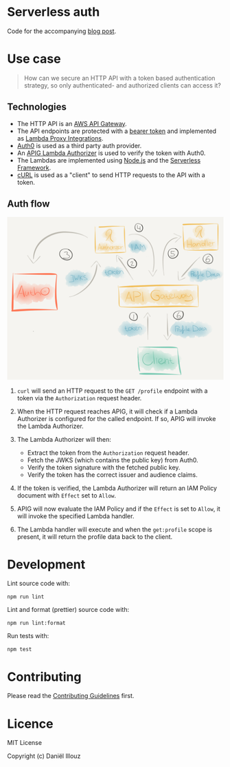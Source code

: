 # Serverless auth

Code for the accompanying [blog post](https://blog.danillouz.dev/serverless-auth).

# Use case

> How can we secure an HTTP API with a token based authentication strategy, so only authenticated- and authorized clients can access it?

## Technologies

- The HTTP API is an [AWS API Gateway](https://docs.aws.amazon.com/apigateway/latest/developerguide/welcome.html).
- The API endpoints are protected with a [bearer token](https://oauth.net/2/bearer-tokens) and implemented as [Lambda Proxy Integrations](https://docs.aws.amazon.com/apigateway/latest/developerguide/set-up-lambda-proxy-integrations.html).
- [Auth0](https://auth0.com) is used as a third party auth provider.
- An [APIG Lambda Authorizer](https://docs.aws.amazon.com/apigateway/latest/developerguide/apigateway-use-lambda-authorizer.html) is used to verify the token with Auth0.
- The Lambdas are implemented using [Node.js](https://nodejs.org/en) and the [Serverless Framework](https://serverless.com).
- [cURL](https://en.wikipedia.org/wiki/CURL) is used as a "client" to send HTTP requests to the API with a token.

## Auth flow

![Auth flow](./auth-flow.png)

1. `curl` will send an HTTP request to the `GET /profile` endpoint with a token via the `Authorization` request header.
2. When the HTTP request reaches APIG, it will check if a Lambda Authorizer is configured for the called endpoint. If so, APIG will invoke the Lambda Authorizer.
3. The Lambda Authorizer will then:

   - Extract the token from the `Authorization` request header.
   - Fetch the JWKS (which contains the public key) from Auth0.
   - Verify the token signature with the fetched public key.
   - Verify the token has the correct issuer and audience claims.

4. If the token is verified, the Lambda Authorizer will return an IAM Policy document with `Effect` set to `Allow`.
5. APIG will now evaluate the IAM Policy and if the `Effect` is set to `Allow`, it will invoke the specified Lambda handler.
6. The Lambda handler will execute and when the `get:profile` scope is present, it will return the profile data back to the client.

# Development

Lint source code with:

```shell
npm run lint
```

Lint and format (prettier) source code with:

```shell
npm run lint:format
```

Run tests with:

```shell
npm test
```

# Contributing

Please read the [Contributing Guidelines](CONTRIBUTING.md) first.

# Licence

MIT License

Copyright (c) Daniël Illouz
